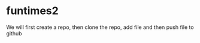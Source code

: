 # funtimes2
We will first create a repo, then clone the repo, add file and then push file to github
